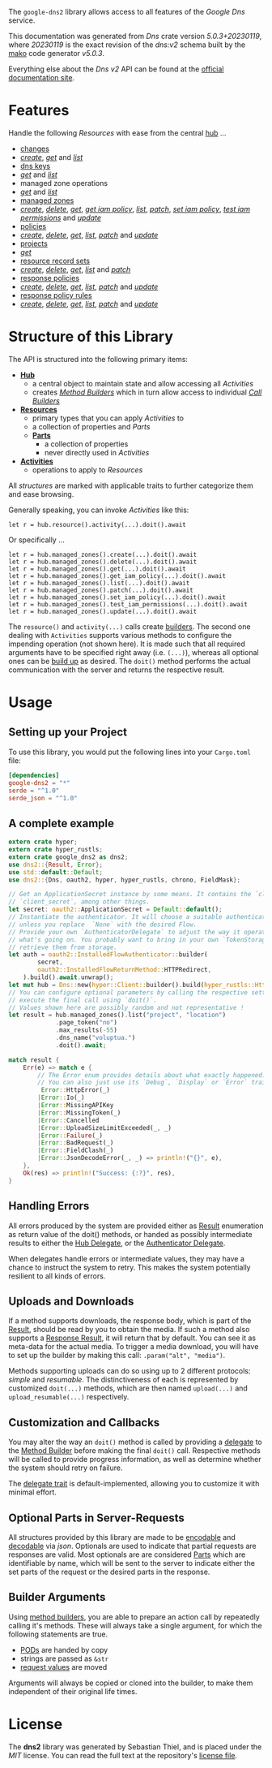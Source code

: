 <!---
DO NOT EDIT !
This file was generated automatically from 'src/generator/templates/api/README.md.mako'
DO NOT EDIT !
-->
The `google-dns2` library allows access to all features of the *Google Dns* service.

This documentation was generated from *Dns* crate version *5.0.3+20230119*, where *20230119* is the exact revision of the *dns:v2* schema built by the [mako](http://www.makotemplates.org/) code generator *v5.0.3*.

Everything else about the *Dns* *v2* API can be found at the
[official documentation site](https://cloud.google.com/dns/docs).
# Features

Handle the following *Resources* with ease from the central [hub](https://docs.rs/google-dns2/5.0.3+20230119/google_dns2/Dns) ... 

* [changes](https://docs.rs/google-dns2/5.0.3+20230119/google_dns2/api::Change)
 * [*create*](https://docs.rs/google-dns2/5.0.3+20230119/google_dns2/api::ChangeCreateCall), [*get*](https://docs.rs/google-dns2/5.0.3+20230119/google_dns2/api::ChangeGetCall) and [*list*](https://docs.rs/google-dns2/5.0.3+20230119/google_dns2/api::ChangeListCall)
* [dns keys](https://docs.rs/google-dns2/5.0.3+20230119/google_dns2/api::DnsKey)
 * [*get*](https://docs.rs/google-dns2/5.0.3+20230119/google_dns2/api::DnsKeyGetCall) and [*list*](https://docs.rs/google-dns2/5.0.3+20230119/google_dns2/api::DnsKeyListCall)
* managed zone operations
 * [*get*](https://docs.rs/google-dns2/5.0.3+20230119/google_dns2/api::ManagedZoneOperationGetCall) and [*list*](https://docs.rs/google-dns2/5.0.3+20230119/google_dns2/api::ManagedZoneOperationListCall)
* [managed zones](https://docs.rs/google-dns2/5.0.3+20230119/google_dns2/api::ManagedZone)
 * [*create*](https://docs.rs/google-dns2/5.0.3+20230119/google_dns2/api::ManagedZoneCreateCall), [*delete*](https://docs.rs/google-dns2/5.0.3+20230119/google_dns2/api::ManagedZoneDeleteCall), [*get*](https://docs.rs/google-dns2/5.0.3+20230119/google_dns2/api::ManagedZoneGetCall), [*get iam policy*](https://docs.rs/google-dns2/5.0.3+20230119/google_dns2/api::ManagedZoneGetIamPolicyCall), [*list*](https://docs.rs/google-dns2/5.0.3+20230119/google_dns2/api::ManagedZoneListCall), [*patch*](https://docs.rs/google-dns2/5.0.3+20230119/google_dns2/api::ManagedZonePatchCall), [*set iam policy*](https://docs.rs/google-dns2/5.0.3+20230119/google_dns2/api::ManagedZoneSetIamPolicyCall), [*test iam permissions*](https://docs.rs/google-dns2/5.0.3+20230119/google_dns2/api::ManagedZoneTestIamPermissionCall) and [*update*](https://docs.rs/google-dns2/5.0.3+20230119/google_dns2/api::ManagedZoneUpdateCall)
* [policies](https://docs.rs/google-dns2/5.0.3+20230119/google_dns2/api::Policy)
 * [*create*](https://docs.rs/google-dns2/5.0.3+20230119/google_dns2/api::PolicyCreateCall), [*delete*](https://docs.rs/google-dns2/5.0.3+20230119/google_dns2/api::PolicyDeleteCall), [*get*](https://docs.rs/google-dns2/5.0.3+20230119/google_dns2/api::PolicyGetCall), [*list*](https://docs.rs/google-dns2/5.0.3+20230119/google_dns2/api::PolicyListCall), [*patch*](https://docs.rs/google-dns2/5.0.3+20230119/google_dns2/api::PolicyPatchCall) and [*update*](https://docs.rs/google-dns2/5.0.3+20230119/google_dns2/api::PolicyUpdateCall)
* [projects](https://docs.rs/google-dns2/5.0.3+20230119/google_dns2/api::Project)
 * [*get*](https://docs.rs/google-dns2/5.0.3+20230119/google_dns2/api::ProjectGetCall)
* [resource record sets](https://docs.rs/google-dns2/5.0.3+20230119/google_dns2/api::ResourceRecordSet)
 * [*create*](https://docs.rs/google-dns2/5.0.3+20230119/google_dns2/api::ResourceRecordSetCreateCall), [*delete*](https://docs.rs/google-dns2/5.0.3+20230119/google_dns2/api::ResourceRecordSetDeleteCall), [*get*](https://docs.rs/google-dns2/5.0.3+20230119/google_dns2/api::ResourceRecordSetGetCall), [*list*](https://docs.rs/google-dns2/5.0.3+20230119/google_dns2/api::ResourceRecordSetListCall) and [*patch*](https://docs.rs/google-dns2/5.0.3+20230119/google_dns2/api::ResourceRecordSetPatchCall)
* [response policies](https://docs.rs/google-dns2/5.0.3+20230119/google_dns2/api::ResponsePolicy)
 * [*create*](https://docs.rs/google-dns2/5.0.3+20230119/google_dns2/api::ResponsePolicyCreateCall), [*delete*](https://docs.rs/google-dns2/5.0.3+20230119/google_dns2/api::ResponsePolicyDeleteCall), [*get*](https://docs.rs/google-dns2/5.0.3+20230119/google_dns2/api::ResponsePolicyGetCall), [*list*](https://docs.rs/google-dns2/5.0.3+20230119/google_dns2/api::ResponsePolicyListCall), [*patch*](https://docs.rs/google-dns2/5.0.3+20230119/google_dns2/api::ResponsePolicyPatchCall) and [*update*](https://docs.rs/google-dns2/5.0.3+20230119/google_dns2/api::ResponsePolicyUpdateCall)
* [response policy rules](https://docs.rs/google-dns2/5.0.3+20230119/google_dns2/api::ResponsePolicyRule)
 * [*create*](https://docs.rs/google-dns2/5.0.3+20230119/google_dns2/api::ResponsePolicyRuleCreateCall), [*delete*](https://docs.rs/google-dns2/5.0.3+20230119/google_dns2/api::ResponsePolicyRuleDeleteCall), [*get*](https://docs.rs/google-dns2/5.0.3+20230119/google_dns2/api::ResponsePolicyRuleGetCall), [*list*](https://docs.rs/google-dns2/5.0.3+20230119/google_dns2/api::ResponsePolicyRuleListCall), [*patch*](https://docs.rs/google-dns2/5.0.3+20230119/google_dns2/api::ResponsePolicyRulePatchCall) and [*update*](https://docs.rs/google-dns2/5.0.3+20230119/google_dns2/api::ResponsePolicyRuleUpdateCall)




# Structure of this Library

The API is structured into the following primary items:

* **[Hub](https://docs.rs/google-dns2/5.0.3+20230119/google_dns2/Dns)**
    * a central object to maintain state and allow accessing all *Activities*
    * creates [*Method Builders*](https://docs.rs/google-dns2/5.0.3+20230119/google_dns2/client::MethodsBuilder) which in turn
      allow access to individual [*Call Builders*](https://docs.rs/google-dns2/5.0.3+20230119/google_dns2/client::CallBuilder)
* **[Resources](https://docs.rs/google-dns2/5.0.3+20230119/google_dns2/client::Resource)**
    * primary types that you can apply *Activities* to
    * a collection of properties and *Parts*
    * **[Parts](https://docs.rs/google-dns2/5.0.3+20230119/google_dns2/client::Part)**
        * a collection of properties
        * never directly used in *Activities*
* **[Activities](https://docs.rs/google-dns2/5.0.3+20230119/google_dns2/client::CallBuilder)**
    * operations to apply to *Resources*

All *structures* are marked with applicable traits to further categorize them and ease browsing.

Generally speaking, you can invoke *Activities* like this:

```Rust,ignore
let r = hub.resource().activity(...).doit().await
```

Or specifically ...

```ignore
let r = hub.managed_zones().create(...).doit().await
let r = hub.managed_zones().delete(...).doit().await
let r = hub.managed_zones().get(...).doit().await
let r = hub.managed_zones().get_iam_policy(...).doit().await
let r = hub.managed_zones().list(...).doit().await
let r = hub.managed_zones().patch(...).doit().await
let r = hub.managed_zones().set_iam_policy(...).doit().await
let r = hub.managed_zones().test_iam_permissions(...).doit().await
let r = hub.managed_zones().update(...).doit().await
```

The `resource()` and `activity(...)` calls create [builders][builder-pattern]. The second one dealing with `Activities` 
supports various methods to configure the impending operation (not shown here). It is made such that all required arguments have to be 
specified right away (i.e. `(...)`), whereas all optional ones can be [build up][builder-pattern] as desired.
The `doit()` method performs the actual communication with the server and returns the respective result.

# Usage

## Setting up your Project

To use this library, you would put the following lines into your `Cargo.toml` file:

```toml
[dependencies]
google-dns2 = "*"
serde = "^1.0"
serde_json = "^1.0"
```

## A complete example

```Rust
extern crate hyper;
extern crate hyper_rustls;
extern crate google_dns2 as dns2;
use dns2::{Result, Error};
use std::default::Default;
use dns2::{Dns, oauth2, hyper, hyper_rustls, chrono, FieldMask};

// Get an ApplicationSecret instance by some means. It contains the `client_id` and 
// `client_secret`, among other things.
let secret: oauth2::ApplicationSecret = Default::default();
// Instantiate the authenticator. It will choose a suitable authentication flow for you, 
// unless you replace  `None` with the desired Flow.
// Provide your own `AuthenticatorDelegate` to adjust the way it operates and get feedback about 
// what's going on. You probably want to bring in your own `TokenStorage` to persist tokens and
// retrieve them from storage.
let auth = oauth2::InstalledFlowAuthenticator::builder(
        secret,
        oauth2::InstalledFlowReturnMethod::HTTPRedirect,
    ).build().await.unwrap();
let mut hub = Dns::new(hyper::Client::builder().build(hyper_rustls::HttpsConnectorBuilder::new().with_native_roots().https_or_http().enable_http1().build()), auth);
// You can configure optional parameters by calling the respective setters at will, and
// execute the final call using `doit()`.
// Values shown here are possibly random and not representative !
let result = hub.managed_zones().list("project", "location")
             .page_token("no")
             .max_results(-55)
             .dns_name("voluptua.")
             .doit().await;

match result {
    Err(e) => match e {
        // The Error enum provides details about what exactly happened.
        // You can also just use its `Debug`, `Display` or `Error` traits
         Error::HttpError(_)
        |Error::Io(_)
        |Error::MissingAPIKey
        |Error::MissingToken(_)
        |Error::Cancelled
        |Error::UploadSizeLimitExceeded(_, _)
        |Error::Failure(_)
        |Error::BadRequest(_)
        |Error::FieldClash(_)
        |Error::JsonDecodeError(_, _) => println!("{}", e),
    },
    Ok(res) => println!("Success: {:?}", res),
}

```
## Handling Errors

All errors produced by the system are provided either as [Result](https://docs.rs/google-dns2/5.0.3+20230119/google_dns2/client::Result) enumeration as return value of
the doit() methods, or handed as possibly intermediate results to either the 
[Hub Delegate](https://docs.rs/google-dns2/5.0.3+20230119/google_dns2/client::Delegate), or the [Authenticator Delegate](https://docs.rs/yup-oauth2/*/yup_oauth2/trait.AuthenticatorDelegate.html).

When delegates handle errors or intermediate values, they may have a chance to instruct the system to retry. This 
makes the system potentially resilient to all kinds of errors.

## Uploads and Downloads
If a method supports downloads, the response body, which is part of the [Result](https://docs.rs/google-dns2/5.0.3+20230119/google_dns2/client::Result), should be
read by you to obtain the media.
If such a method also supports a [Response Result](https://docs.rs/google-dns2/5.0.3+20230119/google_dns2/client::ResponseResult), it will return that by default.
You can see it as meta-data for the actual media. To trigger a media download, you will have to set up the builder by making
this call: `.param("alt", "media")`.

Methods supporting uploads can do so using up to 2 different protocols: 
*simple* and *resumable*. The distinctiveness of each is represented by customized 
`doit(...)` methods, which are then named `upload(...)` and `upload_resumable(...)` respectively.

## Customization and Callbacks

You may alter the way an `doit()` method is called by providing a [delegate](https://docs.rs/google-dns2/5.0.3+20230119/google_dns2/client::Delegate) to the 
[Method Builder](https://docs.rs/google-dns2/5.0.3+20230119/google_dns2/client::CallBuilder) before making the final `doit()` call. 
Respective methods will be called to provide progress information, as well as determine whether the system should 
retry on failure.

The [delegate trait](https://docs.rs/google-dns2/5.0.3+20230119/google_dns2/client::Delegate) is default-implemented, allowing you to customize it with minimal effort.

## Optional Parts in Server-Requests

All structures provided by this library are made to be [encodable](https://docs.rs/google-dns2/5.0.3+20230119/google_dns2/client::RequestValue) and 
[decodable](https://docs.rs/google-dns2/5.0.3+20230119/google_dns2/client::ResponseResult) via *json*. Optionals are used to indicate that partial requests are responses 
are valid.
Most optionals are are considered [Parts](https://docs.rs/google-dns2/5.0.3+20230119/google_dns2/client::Part) which are identifiable by name, which will be sent to 
the server to indicate either the set parts of the request or the desired parts in the response.

## Builder Arguments

Using [method builders](https://docs.rs/google-dns2/5.0.3+20230119/google_dns2/client::CallBuilder), you are able to prepare an action call by repeatedly calling it's methods.
These will always take a single argument, for which the following statements are true.

* [PODs][wiki-pod] are handed by copy
* strings are passed as `&str`
* [request values](https://docs.rs/google-dns2/5.0.3+20230119/google_dns2/client::RequestValue) are moved

Arguments will always be copied or cloned into the builder, to make them independent of their original life times.

[wiki-pod]: http://en.wikipedia.org/wiki/Plain_old_data_structure
[builder-pattern]: http://en.wikipedia.org/wiki/Builder_pattern
[google-go-api]: https://github.com/google/google-api-go-client

# License
The **dns2** library was generated by Sebastian Thiel, and is placed 
under the *MIT* license.
You can read the full text at the repository's [license file][repo-license].

[repo-license]: https://github.com/Byron/google-apis-rsblob/main/LICENSE.md

